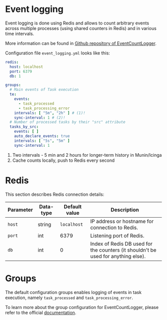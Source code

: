 # Event logging

Event logging is done using Redis and allows to count arbitrary events across
multiple processes (using shared counters in Redis) and in various time
intervals.

More information can be found in [Github repository of EventCountLogger](https://github.com/CESNET/EventCountLogger).

Configuration file `event_logging.yml` looks like this:

```yaml
redis:
  host: localhost
  port: 6379
  db: 1

groups:
  # Main events of Task execution
  te:
    events:
      - task_processed
      - task_processing_error
    intervals: [ "5m", "2h" ] # (1)!
    sync-interval: 1 # (2)!
  # Number of processed tasks by their "src" attribute
  tasks_by_src:
    events: [ ]
    auto_declare_events: true
    intervals: [ "5s", "5m" ]
    sync-interval: 1
```

1. Two intervals - 5 min and 2 hours for longer-term history in Munin/Icinga
2. Cache counts locally, push to Redis every second

# Redis

This section describes Redis connection details:

| Parameter | Data-type | Default value | Description                                                                       |
|-----------|-----------|---------------|-----------------------------------------------------------------------------------|
| `host`    | string    | `localhost`   | IP address or hostname for connection to Redis.                                   |
| `port`    | int       | 6379          | Listening port of Redis.                                                          |
| `db`      | int       | 0             | Index of Redis DB used for the counters (it shouldn't be used for anything else). |

# Groups

The default configuration groups enables logging of events in task execution, namely
`task_processed` and `task_processing_error`.

To learn more about the group configuration for EventCountLogger, 
please refer to the official [documentation](https://github.com/CESNET/EventCountLogger#configuration).
